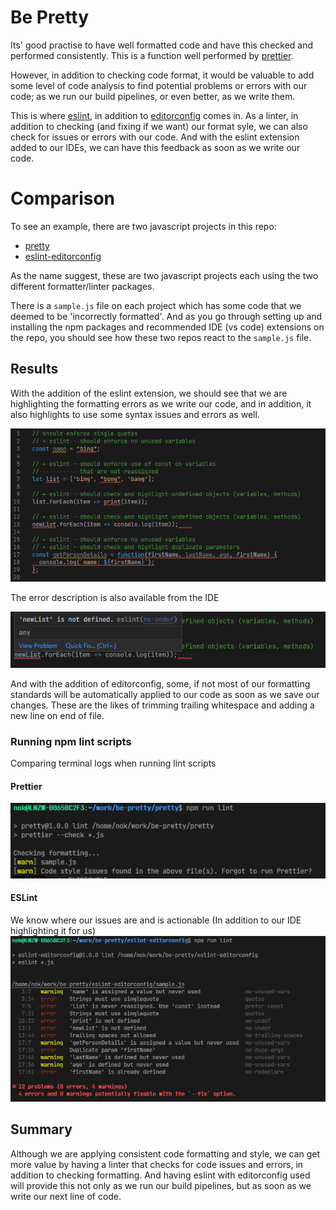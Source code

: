 # Be Pretty

Its' good practise to have well formatted code and have this checked and performed consistently. This is a function well performed by [prettier](https://prettier.io/).

However, in addition to checking code format, it would be valuable to add some level of code analysis to find potential problems or errors with our code; as we run our build pipelines, or even better, as we write them.

This is where [eslint](https://eslint.org/), in addition to [editorconfig](https://editorconfig.org/) comes in. As a linter, in addition to checking (and fixing if we want) our format syle, we can also check for issues or errors with our code. And with the eslint extension added to our IDEs, we can have this feedback as soon as we write our code.

# Comparison

To see an example, there are two javascript projects in this repo:
- [pretty](./pretty) 
- [eslint-editorconfig](./eslint-editorconfig)

As the name suggest, these are two javascript projects each using the two different formatter/linter packages. 

There is a `sample.js` file on each project which has some code that we deemed to be 'incorrectly formatted'. And as you go through setting up and installing the npm packages and recommended IDE (vs code) extensions on the repo, you should see how these two repos react to the `sample.js` file.

## Results

With the addition of the eslint extension, we should see that we are highlighting the formatting errors as we write our code, and in addition, it also highlights to use some syntax issues and errors as well.

![eslint-highlight-errors](files/eslint-highlight-errors.png)

The error description is also available from the IDE

![eslint-undefined-error](files/eslint-undefined-error.png)

And with the addition of editorconfig, some, if not most of our formatting standards will be automatically applied to our code as soon as we save our changes. These are the likes of trimming trailing whitespace and adding a new line on end of file.

### Running npm lint scripts

Comparing terminal logs when running lint scripts

#### Prettier
![lint-results-prettier](files/lint-results-prettier.png)

#### ESLint
We know where our issues are and is actionable (In addition to our IDE highlighting it for us)
![lint-results-eslint](files/lint-results-eslint.png)

## Summary

Although we are applying consistent code formatting and style, we can get more value by having a linter that checks for code issues and errors, in addition to checking formatting. And having eslint with editorconfig used will provide this not only as we run our build pipelines, but as soon as we write our next line of code.
